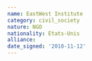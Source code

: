 ```yaml
---
name: EastWest Institute 
category: civil_society
nature: NGO
nationality: Etats-Unis
alliance: 
date_signed: '2018-11-12'
---
```

    